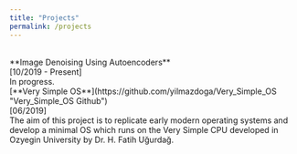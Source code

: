 ```yaml
---
title: "Projects"
permalink: /projects
---
```

<br/>
**Image Denoising Using Autoencoders**
<br/>[10/2019 - Present]<br/>
In progress.

<br/>
[**Very Simple OS**](https://github.com/yilmazdoga/Very_Simple_OS "Very_Simple_OS Github")
<br/>[06/2019]<br/>
The aim of this project is to replicate early modern operating systems and develop a minimal OS which runs on the Very Simple CPU developed in Ozyegin University by Dr. H. Fatih Uğurdağ.
